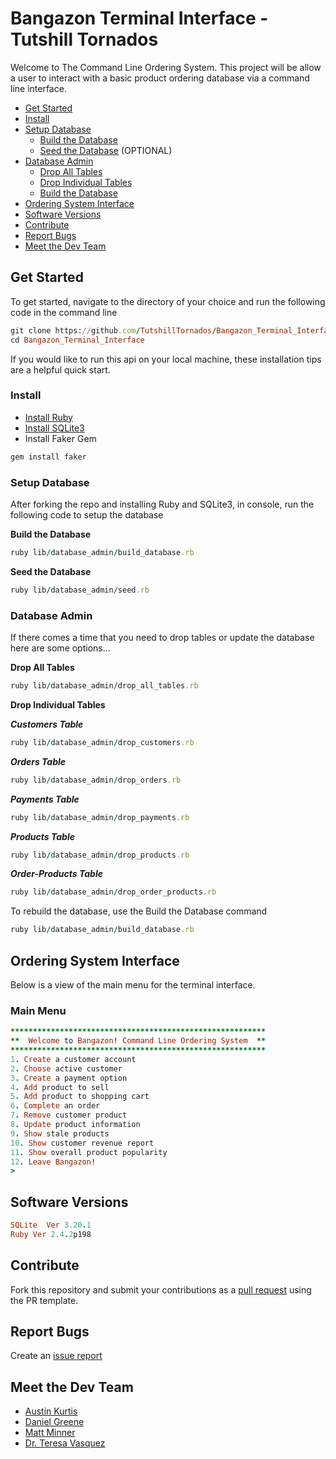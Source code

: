 # Bangazon Terminal Interface - Tutshill Tornados

Welcome to The Command Line Ordering System. This project will be allow a user to interact with a basic product ordering database via a command line interface.

- [Get Started](#get-started)
- [Install](#install)
- [Setup Database](#setup-database)
  - [Build the Database](#build-the-database)
  - [Seed the Database](#seed-the-database) (OPTIONAL)
- [Database Admin](#database-admin)
  - [Drop All Tables](#drop-all-tables)
  - [Drop Individual Tables](#drop-individual-tables)
  - [Build the Database](#build-the-database)
- [Ordering System Interface](#ordering-system-interface)
- [Software Versions](#software-versions)
- [Contribute](#contribute)
- [Report Bugs](#report-bugs)
- [Meet the Dev Team](#meet-the-dev-team)

## Get Started

To get started, navigate to the directory of your choice and run the following code in the command line
```ruby
git clone https://github.com/TutshillTornados/Bangazon_Terminal_Interface.git
cd Bangazon_Terminal_Interface
```
If you would like to run this api on your local machine, these installation tips are a helpful quick start. 

### Install

* [Install Ruby](https://www.ruby-lang.org/en/documentation/installation/)
* [Install SQLite3](https://rubygems.org/gems/sqlite3-ruby/versions/1.3.3)
* Install Faker Gem
```ruby
gem install faker
```

### Setup Database
After forking the repo and installing Ruby and SQLite3, in console, run the following code to setup the database

**Build the Database**
```ruby
ruby lib/database_admin/build_database.rb
```
**Seed the Database**
```ruby
ruby lib/database_admin/seed.rb
```

### Database Admin
If there comes a time that you need to drop tables or update the database here are some options...

**Drop All Tables**
```ruby
ruby lib/database_admin/drop_all_tables.rb
```
**Drop Individual Tables**

**_Customers Table_**
```ruby
ruby lib/database_admin/drop_customers.rb
```
**_Orders Table_**
```ruby
ruby lib/database_admin/drop_orders.rb
```
**_Payments Table_**
```ruby
ruby lib/database_admin/drop_payments.rb
```
**_Products Table_**
```ruby
ruby lib/database_admin/drop_products.rb
```
**_Order-Products Table_**
```ruby
ruby lib/database_admin/drop_order_products.rb
```
To rebuild the database, use the Build the Database command
```ruby
ruby lib/database_admin/build_database.rb
```

## Ordering System Interface
Below is a view of the main menu for the terminal interface.

### Main Menu
```ruby
*********************************************************
**  Welcome to Bangazon! Command Line Ordering System  **
*********************************************************
1. Create a customer account
2. Choose active customer
3. Create a payment option
4. Add product to sell
5. Add product to shopping cart
6. Complete an order
7. Remove customer product
8. Update product information
9. Show stale products
10. Show customer revenue report
11. Show overall product popularity
12. Leave Bangazon!
>
```

## Software Versions
```ruby
SQLite  Ver 3.20.1
Ruby Ver 2.4.2p198
```

## Contribute
Fork this repository and submit your contributions as a [pull request](https://github.com/TutshillTornados/Bangazon_Terminal_Interface/blob/master/PULL_REQUEST_TEMPLATE.md) using the PR template.

## Report Bugs
Create an [issue report](https://github.com/TutshillTornados/Bangazon_Terminal_Interface/issues/new)

## Meet the Dev Team
- [Austin Kurtis](https://github.com/austinKurtis)
- [Daniel Greene](https://github.com/danielgreene101)
- [Matt Minner](https://github.com/Mminner4248)
- [Dr. Teresa Vasquez](https://github.com/drteresavasquez)
